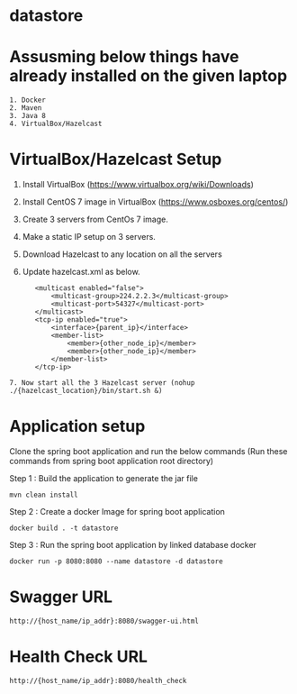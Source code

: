 # datastore

# Assusming below things have already installed on the given laptop

	1. Docker
	2. Maven
	3. Java 8
  	4. VirtualBox/Hazelcast

# VirtualBox/Hazelcast Setup

  1. Install VirtualBox (https://www.virtualbox.org/wiki/Downloads)
  2. Install CentOS 7 image in VirtualBox (https://www.osboxes.org/centos/)
  3. Create 3 servers from CentOs 7 image.
  4. Make a static IP setup on 3 servers.
  5. Download Hazelcast to any location on all the servers
  6. Update hazelcast.xml as below.
  
            <multicast enabled="false">
                <multicast-group>224.2.2.3</multicast-group>
                <multicast-port>54327</multicast-port>
            </multicast>
            <tcp-ip enabled="true">
                <interface>{parent_ip}</interface>
                <member-list>
                    <member>{other_node_ip}</member>
                    <member>{other_node_ip}</member>
                </member-list>
            </tcp-ip>
            
    7. Now start all the 3 Hazelcast server (nohup ./{hazelcast_location}/bin/start.sh &)
  

# Application setup

Clone the spring boot application and run the below commands (Run these commands from spring boot application root directory)

Step 1 : Build the application to generate the jar file
	
	mvn clean install

Step 2 : Create a docker Image for spring boot application
	
	docker build . -t datastore

Step 3 : Run the spring boot application by linked database docker
	
	docker run -p 8080:8080 --name datastore -d datastore

# Swagger URL

	http://{host_name/ip_addr}:8080/swagger-ui.html

# Health Check URL

	http://{host_name/ip_addr}:8080/health_check
